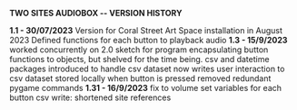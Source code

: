 **TWO SITES AUDIOBOX -- VERSION HISTORY**

**1.1 - 30/07/2023**
Version for Coral Street Art Space installation in August 2023
Defined functions for each button to playback audio
**1.3 - 15/9/2023**
worked concurrently on 2.0 sketch for program encapsulating button functions to objects, but shelved for the time being. 
csv and datetime packages introduced to handle csv dataset
now writes user interaction to csv dataset stored locally when button is pressed
removed redundant pygame commands
**1.31 - 16/9/2023**
fix to volume set variables for each button
csv write: shortened site references
